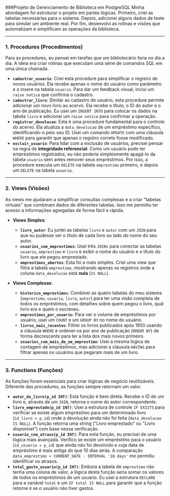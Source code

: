 
###Projeto de Gerenciamento de Biblioteca em PostgreSQL
Minha abordagem foi estruturar o projeto em partes lógicas. Primeiro, criei as tabelas necessárias para o sistema. Depois, adicionei alguns dados de teste para simular um ambiente real. Por fim, desenvolvi as rotinas e visões que automatizam e simplificam as operações da biblioteca.

---
### 1. Procedures (Procedimentos)

Para as procedures, eu pensei em tarefas que um bibliotecário faria no dia a dia. A ideia era criar rotinas que executam uma série de comandos SQL em uma única chamada.

* **`cadastrar_usuario`**: Criei esta procedure para simplificar o registro de novos usuários. Ela recebe apenas o nome do usuário como parâmetro e o insere na tabela `usuario`. Para dar um feedback visual, incluí um `raise notice` que confirma o cadastro.
* **`cadastrar_livro`**: Similar ao cadastro de usuário, esta procedure permite adicionar um novo livro ao acervo. Ela recebe o título, o ID do autor e o ano de publicação. Eu usei um `INSERT INTO` para colocar os dados na tabela `livro` e adicionei um `raise notice` para confirmar a operação.
* **`registrar_devolucao`**: Esta é uma procedure fundamental para o controle do acervo. Ela atualiza a `data_devolucao` de um empréstimo específico, identificando-o pelo seu ID. Usei um comando `UPDATE` com uma cláusula `WHERE` para garantir que apenas o registro correto fosse modificado.
* **`excluir_usuario`**: Para lidar com a exclusão de usuários, precisei pensar na regra de **integridade referencial**. Como um usuário pode ter empréstimos registrados, eu não poderia simplesmente apagá-lo da tabela `usuario` sem antes remover seus empréstimos. Por isso, a procedure executa um `DELETE` na tabela `emprestimo` primeiro, e depois um `DELETE` na tabela `usuario`.

---

### 2. Views (Visões)

As views me ajudaram a simplificar consultas complexas e a criar "tabelas virtuais" que combinam dados de diferentes tabelas. Isso me permitiu ter acesso a informações agregadas de forma fácil e rápida.

* **Views Simples**:
    * **`livro_autor`**: Eu juntei as tabelas `livro` e `autor` com um `JOIN` para que eu pudesse ver o título de cada livro ao lado do nome do seu autor.
    * **`usuarios_com_emprestimos`**: Usei três `JOINs` para conectar as tabelas `usuario`, `emprestimo` e `livro` e exibir o nome do usuário e o título do livro que ele pegou emprestado.
    * **`emprestimos_abertos`**: Esta foi a mais simples. Criei uma view que filtra a tabela `emprestimo`, mostrando apenas os registros onde a coluna `data_devolucao` está **nula** (`IS NULL`).

* **Views Complexas**:
    * **`historico_emprestimos`**: Combinei as quatro tabelas do meu sistema (`emprestimo`, `usuario`, `livro`, `autor`) para ter uma visão completa de todos os empréstimos, com detalhes sobre quem pegou o livro, qual livro era e quem o escreveu.
    * **`emprestimos_por_usuario`**: Para ver o volume de empréstimos por usuário, usei um `COUNT` e um `GROUP BY` no nome do usuário.
    * **`livros_mais_recentes`**: Filtrei os livros publicados após 1950 usando a cláusula `WHERE` e ordenei-os por ano de publicação (`ORDER BY`) de forma decrescente para ter a lista dos mais novos primeiro.
    * **`usuarios_com_mais_de_um_emprestimo`**: Usei a mesma lógica de contagem de empréstimos, mas adicionei a cláusula `HAVING` para filtrar apenas os usuários que pegaram mais de um livro.

---

### 3. Functions (Funções)

As funções foram essenciais para criar lógicas de negócio reutilizáveis. Diferente das procedures, as funções sempre retornam um valor.

* **`autor_do_livro(p_id INT)`**: Esta função é bem direta. Recebe o ID de um livro e, através de um `JOIN`, retorna o nome do autor correspondente.
* **`livro_emprestado(p_id INT)`**: Usei a estrutura de controle `IF EXISTS` para verificar se existe algum empréstimo para um determinado livro (`id_livro = p_id`) onde a devolução ainda não foi feita (`data_devolucao IS NULL`). A função retorna uma string ("Livro emprestado" ou "Livro disponível") com base nessa verificação.
* **`usuario_com_atraso(p_id INT)`**: Para esta função, eu precisei de uma lógica mais avançada. Verifico se existe um empréstimo para o usuário (`id_usuario = p_id`) que ainda não foi devolvido e cuja data de empréstimo é mais antiga do que 10 dias atrás. A comparação `data_emprestimo < CURRENT_DATE - INTERVAL '10 days'` me permitiu identificar os atrasos.
* **`total_gasto_usuario(p_id INT)`**: Embora a tabela de `emprestimo` não tenha uma coluna de valor, a lógica desta função seria somar os valores de todos os empréstimos de um usuário. Eu usei a estrutura `DECLARE` para a variável `total` e um `IF total IS NULL` para garantir que a função retorne `0` se o usuário não tiver gastos.
